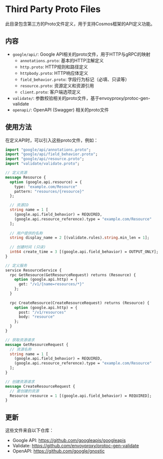 # Third Party Proto Files

此目录包含第三方的Proto文件定义，用于支持Cosmos框架的API定义功能。

## 内容

- `google/api/`: Google API相关的proto文件，用于HTTP与gRPC的映射
  - `annotations.proto`: 基本的HTTP注解定义
  - `http.proto`: HTTP规则和路径定义
  - `httpbody.proto`: HTTP响应体定义
  - `field_behavior.proto`: 字段行为标记（必填、只读等）
  - `resource.proto`: 资源定义和资源引用
  - `client.proto`: 客户端选项定义
- `validate/`: 参数校验相关的proto文件，基于envoyproxy/protoc-gen-validate
- `openapi/`: OpenAPI (Swagger) 相关的proto文件

## 使用方法

在定义API时，可以引入这些proto文件，例如：

```protobuf
import "google/api/annotations.proto";
import "google/api/field_behavior.proto";
import "google/api/resource.proto";
import "validate/validate.proto";

// 定义资源
message Resource {
  option (google.api.resource) = {
    type: "example.com/Resource"
    pattern: "resources/{resource}"
  };

  // 资源ID
  string name = 1 [
    (google.api.field_behavior) = REQUIRED,
    (google.api.resource_reference).type = "example.com/Resource"
  ];
  
  // 用户提供的名称
  string display_name = 2 [(validate.rules).string.min_len = 1];
  
  // 创建时间 (只读)
  int64 create_time = 3 [(google.api.field_behavior) = OUTPUT_ONLY];
}

// 定义服务
service ResourceService {
  rpc GetResource(GetResourceRequest) returns (Resource) {
    option (google.api.http) = {
      get: "/v1/{name=resources/*}"
    };
  }
  
  rpc CreateResource(CreateResourceRequest) returns (Resource) {
    option (google.api.http) = {
      post: "/v1/resources"
      body: "resource"
    };
  }
}

// 获取资源请求
message GetResourceRequest {
  // 资源名称
  string name = 1 [
    (google.api.field_behavior) = REQUIRED,
    (google.api.resource_reference).type = "example.com/Resource"
  ];
}

// 创建资源请求
message CreateResourceRequest {
  // 要创建的资源
  Resource resource = 1 [(google.api.field_behavior) = REQUIRED];
}
```

## 更新

这些文件来自以下仓库：

- Google API: https://github.com/googleapis/googleapis
- Validate: https://github.com/envoyproxy/protoc-gen-validate
- OpenAPI: https://github.com/google/gnostic